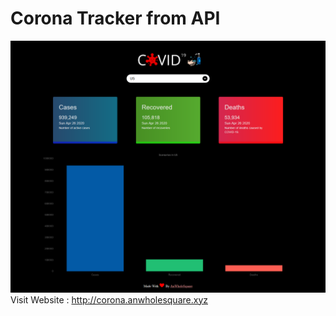 # Corona Tracker from API
![Corona Updates](corona.png)
Visit Website : http://corona.anwholesquare.xyz
